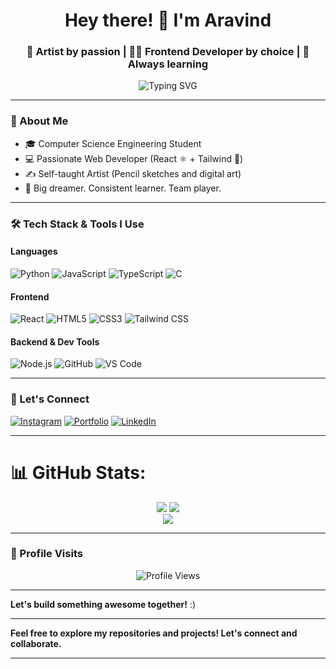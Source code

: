 <h1 align="center">Hey there! 👋 I'm Aravind</h1>
<h3 align="center">🎨 Artist by passion | 👨‍💻 Frontend Developer by choice | 🚀 Always learning</h3>

<p align="center">
  <img src="https://readme-typing-svg.demolab.com?font=Fira+Code&duration=3000&pause=1000&color=36BCF7&center=true&vCenter=true&width=435&lines=Frontend+Dev+%7C+React+%7C+Tailwind+CSS;Always+Learning-new+things" alt="Typing SVG" />
</p>

---

### 🌟 About Me
- 🎓 Computer Science Engineering Student  
- 💻 Passionate Web Developer (React ⚛️ + Tailwind 💨)
- ✍️ Self-taught Artist (Pencil sketches and digital art)
- 🎯 Big dreamer. Consistent learner. Team player.

---

### 🛠️ Tech Stack & Tools I Use

#### Languages
![Python](https://img.shields.io/badge/Python-3776AB?style=for-the-badge&logo=python&logoColor=white)
![JavaScript](https://img.shields.io/badge/JavaScript-F7DF1E?style=for-the-badge&logo=javascript&logoColor=black)
![TypeScript](https://img.shields.io/badge/TypeScript-3178C6?style=for-the-badge&logo=typescript&logoColor=white)
![C](https://img.shields.io/badge/C-00599C?style=for-the-badge&logo=c&logoColor=white)

#### Frontend
![React](https://img.shields.io/badge/React-20232A?style=for-the-badge&logo=react&logoColor=61DAFB)
![HTML5](https://img.shields.io/badge/HTML5-E34F26?style=for-the-badge&logo=html5&logoColor=white)
![CSS3](https://img.shields.io/badge/CSS3-1572B6?style=for-the-badge&logo=css3&logoColor=white)
![Tailwind CSS](https://img.shields.io/badge/Tailwind_CSS-06B6D4?style=for-the-badge&logo=tailwind-css&logoColor=white)

#### Backend & Dev Tools
![Node.js](https://img.shields.io/badge/Node.js-339933?style=for-the-badge&logo=node-dot-js&logoColor=white)
![GitHub](https://img.shields.io/badge/GitHub-181717?style=for-the-badge&logo=github&logoColor=white)
![VS Code](https://img.shields.io/badge/VS%20Code-007ACC?style=for-the-badge&logo=visual-studio-code&logoColor=white)

---

### 🔗 Let's Connect

[![Instagram](https://img.shields.io/badge/Instagram-%23E4405F?style=for-the-badge&logo=instagram&logoColor=white)](https://instagram.com/aravinnndddd)
[![Portfolio](https://img.shields.io/badge/My_Portfolio-FF5722?style=for-the-badge&logo=web&logoColor=white)](https://aravind-portfolio-v2.vercel.app/)
[![LinkedIn](https://img.shields.io/badge/LinkedIn-0A66C2?style=for-the-badge&logo=linkedin&logoColor=white)](https://www.linkedin.com/in/aravinnndddd/) <!-- Add if available -->

---
# 📊 GitHub Stats:
<p align="center">
  <img src="https://github-profile-summary-cards.vercel.app/api/cards/profile-details?username=aravinnndddd&theme=radical" />
  <img src="https://github-profile-trophy.vercel.app/?username=aravinnndddd&theme=radical&row=1&column=6" /> </br>
  <img src = "https://github-readme-stats.vercel.app/api/top-langs/?username=aravinnndddd&theme=dark&hide_border=true&include_all_commits=true&count_private=true&layout=compact"/>
</p>



---

### 👀 Profile Visits  
<p align="center">
  <img src="https://komarev.com/ghpvc/?username=aravinnndddd&color=16537E&style=for-the-badge" alt="Profile Views"/>
</p>

---
 **Let's build something awesome together!**  :)


---

 **Feel free to explore my repositories and projects! Let's connect and collaborate.** 

---
